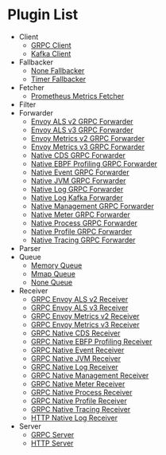 # Plugin List
- Client
	- [GRPC Client](./client_grpc-client.md)
	- [Kafka Client](./client_kafka-client.md)
- Fallbacker
	- [None Fallbacker](./fallbacker_none-fallbacker.md)
	- [Timer Fallbacker](./fallbacker_timer-fallbacker.md)
- Fetcher
	- [Prometheus Metrics Fetcher](./fetcher_prometheus-metrics-fetcher.md)
- Filter
- Forwarder
	- [Envoy ALS v2 GRPC Forwarder](./forwarder_envoy-als-v2-grpc-forwarder.md)
	- [Envoy ALS v3 GRPC Forwarder](./forwarder_envoy-als-v3-grpc-forwarder.md)
	- [Envoy Metrics v2 GRPC Forwarder](./forwarder_envoy-metrics-v2-grpc-forwarder.md)
	- [Envoy Metrics v3 GRPC Forwarder](./forwarder_envoy-metrics-v3-grpc-forwarder.md)
	- [Native CDS GRPC Forwarder](./forwarder_native-cds-grpc-forwarder.md)
	- [Native EBPF Profiling GRPC Forwarder](./forwarder_native-ebpf-profiling-grpc-forwarder.md)
	- [Native Event GRPC Forwarder](./forwarder_native-event-grpc-forwarder.md)
	- [Native JVM GRPC Forwarder](./forwarder_native-jvm-grpc-forwarder.md)
	- [Native Log GRPC Forwarder](./forwarder_native-log-grpc-forwarder.md)
	- [Native Log Kafka Forwarder](./forwarder_native-log-kafka-forwarder.md)
	- [Native Management GRPC Forwarder](./forwarder_native-management-grpc-forwarder.md)
	- [Native Meter GRPC Forwarder](./forwarder_native-meter-grpc-forwarder.md)
	- [Native Process GRPC Forwarder](./forwarder_native-process-grpc-forwarder.md)
	- [Native Profile GRPC Forwarder](./forwarder_native-profile-grpc-forwarder.md)
	- [Native Tracing GRPC Forwarder](./forwarder_native-tracing-grpc-forwarder.md)
- Parser
- Queue
	- [Memory Queue](./queue_memory-queue.md)
	- [Mmap Queue](./queue_mmap-queue.md)
	- [None Queue](./queue_none-queue.md)
- Receiver
	- [GRPC Envoy ALS v2 Receiver](./receiver_grpc-envoy-als-v2-receiver.md)
	- [GRPC Envoy ALS v3 Receiver](./receiver_grpc-envoy-als-v3-receiver.md)
	- [GRPC Envoy Metrics v2 Receiver](./receiver_grpc-envoy-metrics-v2-receiver.md)
	- [GRPC Envoy Metrics v3 Receiver](./receiver_grpc-envoy-metrics-v3-receiver.md)
	- [GRPC Native CDS Receiver](./receiver_grpc-native-cds-receiver.md)
	- [GRPC Native EBFP Profiling Receiver](./receiver_grpc-native-ebpf-profiling-receiver.md)
	- [GRPC Native Event Receiver](./receiver_grpc-native-event-receiver.md)
	- [GRPC Native JVM Receiver](./receiver_grpc-native-jvm-receiver.md)
	- [GRPC Native Log Receiver](./receiver_grpc-native-log-receiver.md)
	- [GRPC Native Management Receiver](./receiver_grpc-native-management-receiver.md)
	- [GRPC Native Meter Receiver](./receiver_grpc-native-meter-receiver.md)
	- [GRPC Native Process Receiver](./receiver_grpc-native-process-receiver.md)
	- [GRPC Native Profile Receiver](./receiver_grpc-native-profile-receiver.md)
	- [GRPC Native Tracing Receiver](./receiver_grpc-native-tracing-receiver.md)
	- [HTTP Native Log Receiver](./receiver_http-native-log-receiver.md)
- Server
	- [GRPC Server](./server_grpc-server.md)
	- [HTTP Server](./server_http-server.md)
